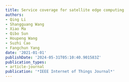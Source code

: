 ```yaml
---
title: Service coverage for satellite edge computing
authors:
- Qing Li
- Shangguang Wang
- Xiao Ma
- Qibo Sun
- Houpeng Wang
- Suzhi Cao
- Fangchun Yang
date: '2021-01-01'
publishDate: '2024-05-31T05:10:40.901583Z'
publication_types:
- article-journal
publication: '*IEEE Internet of Things Journal*'
---
```

